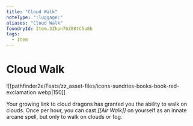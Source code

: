 ```yaml
---
title: "Cloud Walk"
noteType: ":luggage:"
aliases: "Cloud Walk"
foundryId: Item.3Zkpn7bZ88tC5u8b
tags:
  - Item
---
```


# Cloud Walk
![[pathfinder2e/Feats/zz_asset-files/icons-sundries-books-book-red-exclamation.webp|150]]

Your growing link to cloud dragons has granted you the ability to walk on clouds. Once per hour, you can cast _[[Air Walk]]_ on yourself as an innate arcane spell, but only to walk on clouds or fog.
